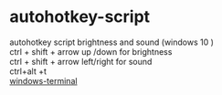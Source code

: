 # autohotkey-script
autohotkey script brightness and sound (windows 10 )
<br>
ctrl + shift + arrow up /down for brightness
<br>
ctrl + shift + arrow left/right for sound
<br>
ctrl+alt +t  
<a href="https://www.microsoft.com/en-us/p/windows-terminal/9n0dx20hk701?rtc=1#activetab=pivot:overviewtab">windows-terminal</a>
